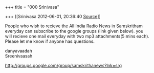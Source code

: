 +++
title = "000 Srinivasa"

+++
[[Srinivasa	2012-06-01, 20:36:40 [Source](https://groups.google.com/g/samskrita/c/P7j2fxPAvao)]]



People who wish to recieve the All India Radio News in Samskritham  
everyday can subscribe to the google groups (link given below). you  
will recieve one mail everyday with two mp3 attachments(5 mins each).  
Please let me know if anyone has questions.  
  
danyavaadah  
Sreenivaasah  
  
  
<http://groups.google.com/group/samskrithanews?lnk=srg>  

